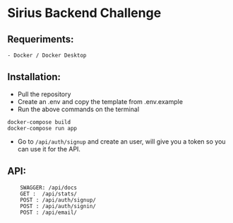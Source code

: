 # Sirius Backend Challenge

## Requeriments:
    - Docker / Docker Desktop

## Installation:
 - Pull the repository
 - Create an .env and copy the template from .env.example
 - Run the above  commands on the terminal
```
docker-compose build
docker-compose run app
```
- Go to ```/api/auth/signup``` and create an user, will give you a token so you can use it for the API.

## API:
```
    SWAGGER: /api/docs
    GET :  /api/stats/
    POST : /api/auth/signup/
    POST : /api/auth/signin/
    POST : /api/email/
```

